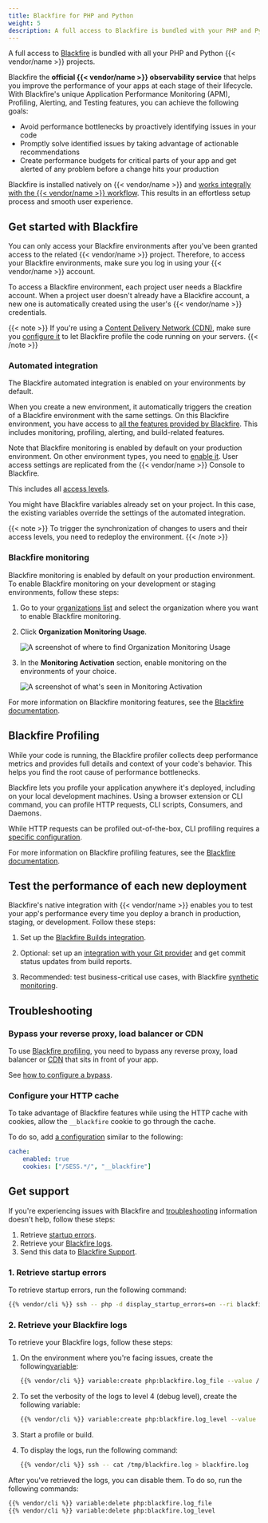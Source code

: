 ```yaml
---
title: Blackfire for PHP and Python
weight: 5
description: A full access to Blackfire is bundled with your PHP and Python {{< vendor/name >}} projects.
---
```


A full access to [Blackfire](https://www.blackfire.io/) is bundled with all your PHP and
Python {{< vendor/name >}} projects.

Blackfire the **official {{< vendor/name >}} observability service** that helps you
improve the performance of your apps at each stage of their lifecycle.
With Blackfire's unique Application Performance Monitoring (APM), Profiling,
Alerting, and Testing features, you can achieve the following goals:

- Avoid performance bottlenecks by proactively identifying issues in your code
- Promptly solve identified issues by taking advantage of actionable recommendations
- Create performance budgets for critical parts of your app and get alerted of any
  problem before a change hits your production

Blackfire is installed natively on {{< vendor/name >}} and [works integrally with the {{< vendor/name >}} workflow](https://www.youtube.com/watch?v=Bq-LFjgD6L0).
This results in an effortless setup process and smooth user experience.

## Get started with Blackfire
You can only access your Blackfire environments after you've been granted access to the related {{< vendor/name >}} project.
Therefore, to access your Blackfire environments, make sure you log in using your {{< vendor/name >}} account.

To access a Blackfire environment, each project user needs a Blackfire account.
When a project user doesn't already have a Blackfire account,
a new one is automatically created using the user's {{< vendor/name >}} credentials.

{{< note >}}
If you're using a [Content Delivery Network (CDN)](../../domains/cdn/_index.md),
make sure you [configure it](https://blackfire.io/docs/integrations/proxies/index)
to let Blackfire profile the code running on your servers.
{{< /note >}}

### Automated integration

The Blackfire automated integration is enabled on your environments by default.

When you create a new environment,
it automatically triggers the creation of a Blackfire environment with the same settings.
On this Blackfire environment, you have access to [all the features provided by Blackfire](https://www.blackfire.io/features/).
This includes monitoring, profiling, alerting, and build-related features.

Note that Blackfire monitoring is enabled by default on your production environment.
On other environment types, you need to [enable it](#blackfire-monitoring).
User access settings are replicated from the {{< vendor/name >}} Console to Blackfire.

This includes all [access levels](https://blackfire.io/docs/up-and-running/access-management).
 
You might have Blackfire variables already set on your project.
In this case, the existing variables override the settings of the automated integration.

{{< note >}}
To trigger the synchronization of changes to users and their access levels,
you need to redeploy the environment.
{{< /note >}}

### Blackfire monitoring
Blackfire monitoring is enabled by default on your production environment.
To enable Blackfire monitoring on your development or staging environments, follow these steps:

1.  Go to your [organizations list](https://blackfire.io/my/organizations)
    and select the organization where you want to enable Blackfire monitoring.

2.  Click **Organization Monitoring Usage**.

    ![A screenshot of where to find Organization Monitoring Usage](/images/integrations/blackfire/blackfire-organization-monitoring.png "0.40")

3.  In the **Monitoring Activation** section,
    enable monitoring on the environments of your choice.

    ![A screenshot of what's seen in Monitoring Activation](/images/integrations/blackfire/blackfire-monitoring-activation.png "0.40")

For more information on Blackfire monitoring features,
see the [Blackfire documentation](https://blackfire.io/docs/monitoring-cookbooks/index).

## Blackfire Profiling

While your code is running, the Blackfire profiler collects deep performance metrics
and provides full details and context of your code's behavior.
This helps you find the root cause of performance bottlenecks.

Blackfire lets you profile your application anywhere it's deployed,
including on your local development machines.
Using a browser extension or CLI command,
you can profile HTTP requests, CLI scripts, Consumers, and Daemons.

While HTTP requests can be profiled out-of-the-box, CLI profiling requires a
[specific configuration](https://blackfire.io/docs/integrations/paas/upsun#cli-profiling).

For more information on Blackfire profiling features,
see the [Blackfire documentation](https://blackfire.io/docs/profiling-cookbooks/index).

## Test the performance of each new deployment

Blackfire's native integration with {{< vendor/name >}} enables you to test your app's performance
every time you deploy a branch in production, staging, or development.
Follow these steps:

1.  Set up the [Blackfire Builds integration](https://blackfire.io/docs/integrations/paas/upsun#builds).

2.  Optional: set up an [integration with your Git provider](https://blackfire.io/docs/integrations/git/index)
    and get commit status updates from build reports.

3.  Recommended: test business-critical use cases, with Blackfire [synthetic monitoring](https://blackfire.io/docs/builds-cookbooks/scenarios).

## Troubleshooting

### Bypass your reverse proxy, load balancer or CDN

To use [Blackfire profiling](#blackfire-profiling), you need to bypass any reverse
proxy, load balancer or [CDN](../../domains/cdn/_index.md) that sits in front of your app.

See [how to configure a bypass](https://blackfire.io/docs/reference-guide/reverse-proxies#documentation).

### Configure your HTTP cache

To take advantage of Blackfire features while using the HTTP cache with cookies,
allow the `__blackfire` cookie to go through the cache.

To do so, add [a configuration](../../define-routes/cache.md#allowing-only-specific-cookies)
similar to the following:

```yaml {configFile="routes"}
cache:
    enabled: true
    cookies: ["/SESS.*/", "__blackfire"]
```

## Get support

If you're experiencing issues with Blackfire and [troubleshooting](#troubleshooting)
information doesn't help, follow these steps:

1. Retrieve [startup errors](#1-retrieve-startup-errors).
2. Retrieve your [Blackfire logs](#2-retrieve-your-blackfire-logs).
3. Send this data to [Blackfire Support](https://support.blackfire.io).

### 1. Retrieve startup errors

To retrieve startup errors, run the following command:

```bash
{{% vendor/cli %}} ssh -- php -d display_startup_errors=on --ri blackfire
```

### 2. Retrieve your Blackfire logs

To retrieve your Blackfire logs, follow these steps:

1.  On the environment where you're facing issues, create the following[variable](../../development/variables/set-variables.md):

    ```bash
    {{% vendor/cli %}} variable:create php:blackfire.log_file --value /tmp/blackfire.log
    ```

2.  To set the verbosity of the logs to level 4 (debug level), create the following variable:

    ```bash
    {{% vendor/cli %}} variable:create php:blackfire.log_level --value 4
    ```

3.  Start a profile or build.

4.  To display the logs, run the following command:

    ```bash
    {{% vendor/cli %}} ssh -- cat /tmp/blackfire.log > blackfire.log
    ```

After you've retrieved the logs, you can disable them.
To do so, run the following commands:

```bash
{{% vendor/cli %}} variable:delete php:blackfire.log_file
{{% vendor/cli %}} variable:delete php:blackfire.log_level
```